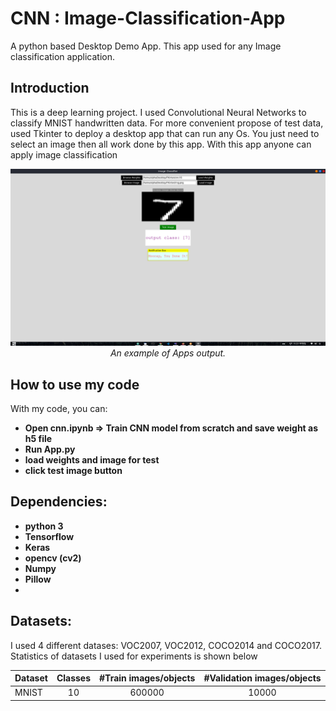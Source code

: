 # CNN : Image-Classification-App
A python based Desktop Demo  App. This app used for any Image classification application.

## Introduction
This is a deep learning project. I used Convolutional Neural Networks to classify MNIST handwritten data. For more convenient propose of test data, used Tkinter to deploy a desktop app that can run any Os. You just need to select an image then all work done by this app. With this app anyone can apply image classification 
<p align="center">
  <img src="assest/appsdemo.png"><br/>
  <i>An example of Apps output.</i>
</p>



## How to use my code

With my code, you can:
* **Open cnn.ipynb => Train CNN model from scratch and save weight as h5 file**
* **Run App.py**
* **load weights and image for test**
* **click test image button**

## Dependencies:

* **python 3**
* **Tensorflow**
* **Keras**
* **opencv (cv2)**
* **Numpy**
* **Pillow** 
* 

## Datasets:

I used 4 different datases: VOC2007, VOC2012, COCO2014 and COCO2017. Statistics of datasets I used for experiments is shown below

| Dataset                | Classes | #Train images/objects | #Validation images/objects |
|------------------------|:---------:|:-----------------------:|:----------------------------:|
| MNIST                  |    10     |      600000             |           10000             |

